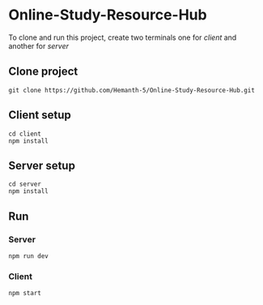 # Online-Study-Resource-Hub

To clone and run this project, create two terminals one for *client* and another for *server*

## Clone project
```
git clone https://github.com/Hemanth-5/Online-Study-Resource-Hub.git
```

## Client setup
```
cd client
npm install
```

## Server setup
```
cd server
npm install
```

## Run
### Server
```
npm run dev
```
### Client
```
npm start
```